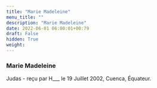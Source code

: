 ```yaml
---
title: "Marie Madeleine"
menu_title: ""
description: "Marie Madeleine"
date: 2022-06-01 06:00:01+00:79
draft: False
hidden: True
weight:
---
```

### Marie Madeleine

Judas - reçu par H___  le 19 Juillet 2002, Cuenca, Équateur.




